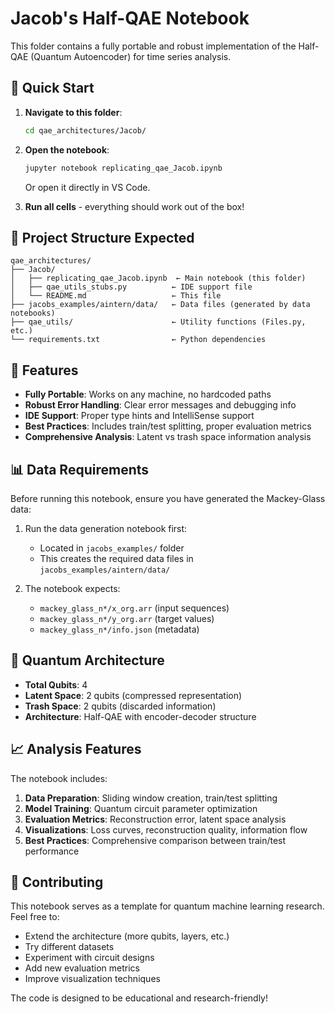 # Jacob's Half-QAE Notebook

This folder contains a fully portable and robust implementation of the Half-QAE (Quantum Autoencoder) for time series analysis.

## 🚀 Quick Start

1. **Navigate to this folder**:
   ```bash
   cd qae_architectures/Jacob/
   ```

2. **Open the notebook**:
   ```bash
   jupyter notebook replicating_qae_Jacob.ipynb
   ```
   Or open it directly in VS Code.

3. **Run all cells** - everything should work out of the box!

## 📁 Project Structure Expected

```
qae_architectures/
├── Jacob/
│   ├── replicating_qae_Jacob.ipynb  ← Main notebook (this folder)
│   ├── qae_utils_stubs.py          ← IDE support file
│   └── README.md                   ← This file
├── jacobs_examples/aintern/data/   ← Data files (generated by data notebooks)
├── qae_utils/                      ← Utility functions (Files.py, etc.)
└── requirements.txt                ← Python dependencies
```

## 🔧 Features

- **Fully Portable**: Works on any machine, no hardcoded paths
- **Robust Error Handling**: Clear error messages and debugging info
- **IDE Support**: Proper type hints and IntelliSense support
- **Best Practices**: Includes train/test splitting, proper evaluation metrics
- **Comprehensive Analysis**: Latent vs trash space information analysis

## 📊 Data Requirements

Before running this notebook, ensure you have generated the Mackey-Glass data:

1. Run the data generation notebook first:
   - Located in `jacobs_examples/` folder
   - This creates the required data files in `jacobs_examples/aintern/data/`

2. The notebook expects:
   - `mackey_glass_n*/x_org.arr` (input sequences)
   - `mackey_glass_n*/y_org.arr` (target values)  
   - `mackey_glass_n*/info.json` (metadata)

## 🧠 Quantum Architecture

- **Total Qubits**: 4
- **Latent Space**: 2 qubits (compressed representation)
- **Trash Space**: 2 qubits (discarded information)
- **Architecture**: Half-QAE with encoder-decoder structure

## 📈 Analysis Features

The notebook includes:

1. **Data Preparation**: Sliding window creation, train/test splitting
2. **Model Training**: Quantum circuit parameter optimization
3. **Evaluation Metrics**: Reconstruction error, latent space analysis
4. **Visualizations**: Loss curves, reconstruction quality, information flow
5. **Best Practices**: Comprehensive comparison between train/test performance


## 🤝 Contributing

This notebook serves as a template for quantum machine learning research. Feel free to:

- Extend the architecture (more qubits, layers, etc.)
- Try different datasets
- Experiment with circuit designs
- Add new evaluation metrics
- Improve visualization techniques

The code is designed to be educational and research-friendly!
